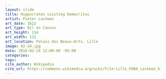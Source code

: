 ```yaml
---
layout: slide
title: Hippocrates visiting Democritus
artist: Pieter Lastman
art_date: 1622
art_type: Oil on Canvas
art_height: 114
art_width: 111
art_location: Palais des Beaux-Arts, Lille
image: 02-24.jpg
date: 2016-02-24 12:00:00 -05:00
categories:
tags:
cite_author: Wikipedia
cite_url: https://commons.wikimedia.org/wiki/File:Lille_PdBA_Lastman_hippocrate_democrite.JPG
---
```

